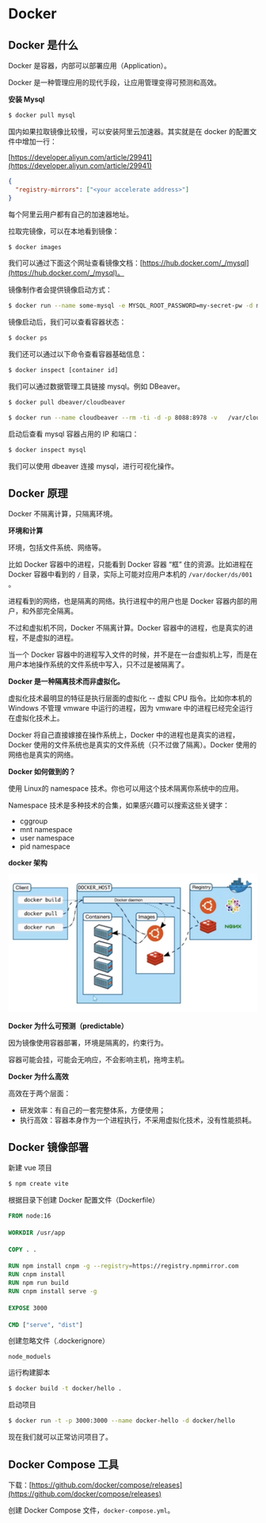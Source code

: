 # Docker

## Docker 是什么

Docker 是容器，内部可以部署应用（Application）。

Docker 是一种管理应用的现代手段，让应用管理变得可预测和高效。

**安装 Mysql**

```bash
$ docker pull mysql
```

国内如果拉取镜像比较慢，可以安装阿里云加速器。其实就是在 docker 的配置文件中增加一行：

[https://developer.aliyun.com/article/29941](https://developer.aliyun.com/article/29941)

```json
{
  "registry-mirrors": ["<your accelerate address>"]
}
```

每个阿里云用户都有自己的加速器地址。

拉取完镜像，可以在本地看到镜像：

```bash
$ docker images
```

我们可以通过下面这个网址查看镜像文档：[https://hub.docker.com/_/mysql](https://hub.docker.com/_/mysql)。

镜像制作者会提供镜像启动方式：

```bash
$ docker run --name some-mysql -e MYSQL_ROOT_PASSWORD=my-secret-pw -d mysql:tag
```

镜像启动后，我们可以查看容器状态：

```bash
$ docker ps 
```

我们还可以通过以下命令查看容器基础信息：

```bash
$ docker inspect [container id]
```

我们可以通过数据管理工具链接 mysql。例如 DBeaver。

```bash
$ docker pull dbeaver/cloudbeaver
```

```bash
$ docker run --name cloudbeaver --rm -ti -d -p 8088:8978 -v   /var/cloudbeaver/workspace:/opt/cloudbeaver/workspace dbeaver/cloudbeaver:latest
```

启动后查看 mysql 容器占用的 IP 和端口：

```bash
$ docker inspect mysql
```

我们可以使用 dbeaver 连接 mysql，进行可视化操作。

## Docker 原理

Docker 不隔离计算，只隔离环境。

**环境和计算**

环境，包括文件系统、网络等。

比如 Docker 容器中的进程，只能看到 Docker 容器 “框” 住的资源。比如进程在 Docker 容器中看到的 `/` 目录，实际上可能对应用户本机的 `/var/docker/ds/001` 。

进程看到的网络，也是隔离的网络。执行进程中的用户也是 Docker 容器内部的用户，和外部完全隔离。

不过和虚拟机不同，Docker 不隔离计算。Docker 容器中的进程，也是真实的进程，不是虚拟的进程。

当一个 Docker 容器中的进程写入文件的时候，并不是在一台虚拟机上写，而是在用户本地操作系统的文件系统中写入，只不过是被隔离了。

**Docker 是一种隔离技术而非虚拟化。**

虚拟化技术最明显的特征是执行层面的虚拟化 -- 虚拟 CPU 指令。比如你本机的 Windows 不管理 vmware 中运行的进程，因为 vmware 中的进程已经完全运行在虚拟化技术上。

Docker 将自己直接嫁接在操作系统上，Docker 中的进程也是真实的进程，Docker 使用的文件系统也是真实的文件系统（只不过做了隔离）。Docker 使用的网络也是真实的网络。

**Docker 如何做到的？**

使用 Linux的 namespace 技术。你也可以用这个技术隔离你系统中的应用。

Namespace 技术是多种技术的合集，如果感兴趣可以搜索这些关键字：

* cggroup
* mnt namespace
* user namespace
* pid namespace

**docker 架构**

<img src="./images/design.png" />

**Docker 为什么可预测（predictable）**

因为镜像使用容器部署，环境是隔离的，约束行为。

容器可能会挂，可能会无响应，不会影响主机，拖垮主机。

**Docker 为什么高效**

高效在于两个层面：

* 研发效率：有自己的一套完整体系，方便使用；
* 执行高效：容器本身作为一个进程执行，不采用虚拟化技术，没有性能损耗。

## Docker 镜像部署

新建 vue 项目

```bash
$ npm create vite
```

根据目录下创建 Docker 配置文件（Dockerfile）

```dockerfile
FROM node:16

WORKDIR /usr/app

COPY . .

RUN npm install cnpm -g --registry=https://registry.npmmirror.com
RUN cnpm install
RUN npm run build
RUN cnpm install serve -g

EXPOSE 3000

CMD ["serve", "dist"]
```

创建忽略文件（.dockerignore）

```
node_moduels
```

运行构建脚本

```bash
$ docker build -t docker/hello . 
```

启动项目

```bash
$ docker run -t -p 3000:3000 --name docker-hello -d docker/hello
```

现在我们就可以正常访问项目了。

## Docker Compose 工具

下载：[https://github.com/docker/compose/releases](https://github.com/docker/compose/releases)

创建 Docker Compose 文件，`docker-compose.yml`。

```yaml
```

